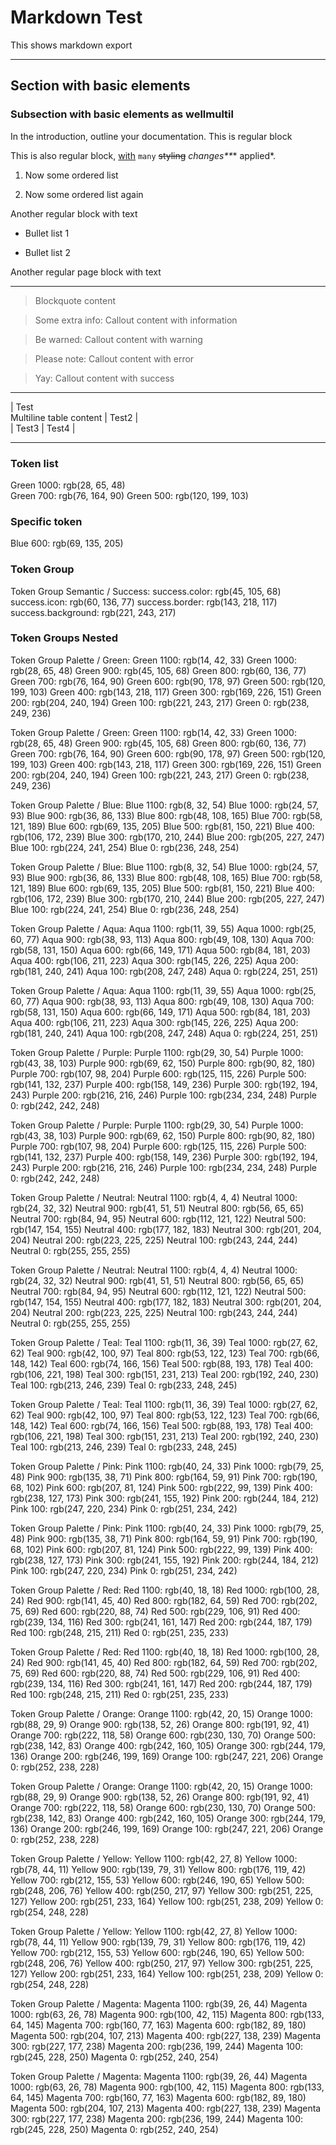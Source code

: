 # Markdown Test

This shows markdown export

---

## Section with basic elements

### Subsection with basic elements as wellmultil

In the introduction, outline your documentation. This is regular block

This is also regular block, [with](https://testing.test/) `many` ~~styling~~ _changes**_* applied*.

1. Now some ordered list

1. Now some ordered list again

Another regular block with text

- Bullet list 1

- Bullet list 2

Another regular page block with text

---

> Blockquote content

> Some extra info:
> Callout content with information

> Be warned:
> Callout content with warning

> Please note:
> Callout content with error

> Yay:
> Callout content with success

---


| Test<br>Multiline table content | Test2 |<br>
| Test3 | Test4 |


---

### Token list


Green 1000: rgb(28, 65, 48)<br>
Green 700: rgb(76, 164, 90)
Green 500: rgb(120, 199, 103)


### Specific token


Blue 600: rgb(69, 135, 205)


### Token Group


Token Group Semantic / Success:
success.color: rgb(45, 105, 68)
success.icon: rgb(60, 136, 77)
success.border: rgb(143, 218, 117)
success.background: rgb(221, 243, 217)


### Token Groups Nested


Token Group Palette / Green:
Green 1100: rgb(14, 42, 33)
Green 1000: rgb(28, 65, 48)
Green 900: rgb(45, 105, 68)
Green 800: rgb(60, 136, 77)
Green 700: rgb(76, 164, 90)
Green 600: rgb(90, 178, 97)
Green 500: rgb(120, 199, 103)
Green 400: rgb(143, 218, 117)
Green 300: rgb(169, 226, 151)
Green 200: rgb(204, 240, 194)
Green 100: rgb(221, 243, 217)
Green 0: rgb(238, 249, 236)


Token Group Palette / Green:
Green 1100: rgb(14, 42, 33)
Green 1000: rgb(28, 65, 48)
Green 900: rgb(45, 105, 68)
Green 800: rgb(60, 136, 77)
Green 700: rgb(76, 164, 90)
Green 600: rgb(90, 178, 97)
Green 500: rgb(120, 199, 103)
Green 400: rgb(143, 218, 117)
Green 300: rgb(169, 226, 151)
Green 200: rgb(204, 240, 194)
Green 100: rgb(221, 243, 217)
Green 0: rgb(238, 249, 236)


Token Group Palette / Blue:
Blue 1100: rgb(8, 32, 54)
Blue 1000: rgb(24, 57, 93)
Blue 900: rgb(36, 86, 133)
Blue 800: rgb(48, 108, 165)
Blue 700: rgb(58, 121, 189)
Blue 600: rgb(69, 135, 205)
Blue 500: rgb(81, 150, 221)
Blue 400: rgb(106, 172, 239)
Blue 300: rgb(170, 210, 244)
Blue 200: rgb(205, 227, 247)
Blue 100: rgb(224, 241, 254)
Blue 0: rgb(236, 248, 254)


Token Group Palette / Blue:
Blue 1100: rgb(8, 32, 54)
Blue 1000: rgb(24, 57, 93)
Blue 900: rgb(36, 86, 133)
Blue 800: rgb(48, 108, 165)
Blue 700: rgb(58, 121, 189)
Blue 600: rgb(69, 135, 205)
Blue 500: rgb(81, 150, 221)
Blue 400: rgb(106, 172, 239)
Blue 300: rgb(170, 210, 244)
Blue 200: rgb(205, 227, 247)
Blue 100: rgb(224, 241, 254)
Blue 0: rgb(236, 248, 254)


Token Group Palette / Aqua:
Aqua 1100: rgb(11, 39, 55)
Aqua 1000: rgb(25, 60, 77)
Aqua 900: rgb(38, 93, 113)
Aqua 800: rgb(49, 108, 130)
Aqua 700: rgb(58, 131, 150)
Aqua 600: rgb(66, 149, 171)
Aqua 500: rgb(84, 181, 203)
Aqua 400: rgb(106, 211, 223)
Aqua 300: rgb(145, 226, 225)
Aqua 200: rgb(181, 240, 241)
Aqua 100: rgb(208, 247, 248)
Aqua 0: rgb(224, 251, 251)


Token Group Palette / Aqua:
Aqua 1100: rgb(11, 39, 55)
Aqua 1000: rgb(25, 60, 77)
Aqua 900: rgb(38, 93, 113)
Aqua 800: rgb(49, 108, 130)
Aqua 700: rgb(58, 131, 150)
Aqua 600: rgb(66, 149, 171)
Aqua 500: rgb(84, 181, 203)
Aqua 400: rgb(106, 211, 223)
Aqua 300: rgb(145, 226, 225)
Aqua 200: rgb(181, 240, 241)
Aqua 100: rgb(208, 247, 248)
Aqua 0: rgb(224, 251, 251)


Token Group Palette / Purple:
Purple 1100: rgb(29, 30, 54)
Purple 1000: rgb(43, 38, 103)
Purple 900: rgb(69, 62, 150)
Purple 800: rgb(90, 82, 180)
Purple 700: rgb(107, 98, 204)
Purple 600: rgb(125, 115, 226)
Purple 500: rgb(141, 132, 237)
Purple 400: rgb(158, 149, 236)
Purple 300: rgb(192, 194, 243)
Purple 200: rgb(216, 216, 246)
Purple 100: rgb(234, 234, 248)
Purple 0: rgb(242, 242, 248)


Token Group Palette / Purple:
Purple 1100: rgb(29, 30, 54)
Purple 1000: rgb(43, 38, 103)
Purple 900: rgb(69, 62, 150)
Purple 800: rgb(90, 82, 180)
Purple 700: rgb(107, 98, 204)
Purple 600: rgb(125, 115, 226)
Purple 500: rgb(141, 132, 237)
Purple 400: rgb(158, 149, 236)
Purple 300: rgb(192, 194, 243)
Purple 200: rgb(216, 216, 246)
Purple 100: rgb(234, 234, 248)
Purple 0: rgb(242, 242, 248)


Token Group Palette / Neutral:
Neutral 1100: rgb(4, 4, 4)
Neutral 1000: rgb(24, 32, 32)
Neutral 900: rgb(41, 51, 51)
Neutral 800: rgb(56, 65, 65)
Neutral 700: rgb(84, 94, 95)
Neutral 600: rgb(112, 121, 122)
Neutral 500: rgb(147, 154, 155)
Neutral 400: rgb(177, 182, 183)
Neutral 300: rgb(201, 204, 204)
Neutral 200: rgb(223, 225, 225)
Neutral 100: rgb(243, 244, 244)
Neutral 0: rgb(255, 255, 255)


Token Group Palette / Neutral:
Neutral 1100: rgb(4, 4, 4)
Neutral 1000: rgb(24, 32, 32)
Neutral 900: rgb(41, 51, 51)
Neutral 800: rgb(56, 65, 65)
Neutral 700: rgb(84, 94, 95)
Neutral 600: rgb(112, 121, 122)
Neutral 500: rgb(147, 154, 155)
Neutral 400: rgb(177, 182, 183)
Neutral 300: rgb(201, 204, 204)
Neutral 200: rgb(223, 225, 225)
Neutral 100: rgb(243, 244, 244)
Neutral 0: rgb(255, 255, 255)


Token Group Palette / Teal:
Teal 1100: rgb(11, 36, 39)
Teal 1000: rgb(27, 62, 62)
Teal 900: rgb(42, 100, 97)
Teal 800: rgb(53, 122, 123)
Teal 700: rgb(66, 148, 142)
Teal 600: rgb(74, 166, 156)
Teal 500: rgb(88, 193, 178)
Teal 400: rgb(106, 221, 198)
Teal 300: rgb(151, 231, 213)
Teal 200: rgb(192, 240, 230)
Teal 100: rgb(213, 246, 239)
Teal 0: rgb(233, 248, 245)


Token Group Palette / Teal:
Teal 1100: rgb(11, 36, 39)
Teal 1000: rgb(27, 62, 62)
Teal 900: rgb(42, 100, 97)
Teal 800: rgb(53, 122, 123)
Teal 700: rgb(66, 148, 142)
Teal 600: rgb(74, 166, 156)
Teal 500: rgb(88, 193, 178)
Teal 400: rgb(106, 221, 198)
Teal 300: rgb(151, 231, 213)
Teal 200: rgb(192, 240, 230)
Teal 100: rgb(213, 246, 239)
Teal 0: rgb(233, 248, 245)


Token Group Palette / Pink:
Pink 1100: rgb(40, 24, 33)
Pink 1000: rgb(79, 25, 48)
Pink 900: rgb(135, 38, 71)
Pink 800: rgb(164, 59, 91)
Pink 700: rgb(190, 68, 102)
Pink 600: rgb(207, 81, 124)
Pink 500: rgb(222, 99, 139)
Pink 400: rgb(238, 127, 173)
Pink 300: rgb(241, 155, 192)
Pink 200: rgb(244, 184, 212)
Pink 100: rgb(247, 220, 234)
Pink 0: rgb(251, 234, 242)


Token Group Palette / Pink:
Pink 1100: rgb(40, 24, 33)
Pink 1000: rgb(79, 25, 48)
Pink 900: rgb(135, 38, 71)
Pink 800: rgb(164, 59, 91)
Pink 700: rgb(190, 68, 102)
Pink 600: rgb(207, 81, 124)
Pink 500: rgb(222, 99, 139)
Pink 400: rgb(238, 127, 173)
Pink 300: rgb(241, 155, 192)
Pink 200: rgb(244, 184, 212)
Pink 100: rgb(247, 220, 234)
Pink 0: rgb(251, 234, 242)


Token Group Palette / Red:
Red 1100: rgb(40, 18, 18)
Red 1000: rgb(100, 28, 24)
Red 900: rgb(141, 45, 40)
Red 800: rgb(182, 64, 59)
Red 700: rgb(202, 75, 69)
Red 600: rgb(220, 88, 74)
Red 500: rgb(229, 106, 91)
Red 400: rgb(239, 134, 116)
Red 300: rgb(241, 161, 147)
Red 200: rgb(244, 187, 179)
Red 100: rgb(248, 215, 211)
Red 0: rgb(251, 235, 233)


Token Group Palette / Red:
Red 1100: rgb(40, 18, 18)
Red 1000: rgb(100, 28, 24)
Red 900: rgb(141, 45, 40)
Red 800: rgb(182, 64, 59)
Red 700: rgb(202, 75, 69)
Red 600: rgb(220, 88, 74)
Red 500: rgb(229, 106, 91)
Red 400: rgb(239, 134, 116)
Red 300: rgb(241, 161, 147)
Red 200: rgb(244, 187, 179)
Red 100: rgb(248, 215, 211)
Red 0: rgb(251, 235, 233)


Token Group Palette / Orange:
Orange 1100: rgb(42, 20, 15)
Orange 1000: rgb(88, 29, 9)
Orange 900: rgb(138, 52, 26)
Orange 800: rgb(191, 92, 41)
Orange 700: rgb(222, 118, 58)
Orange 600: rgb(230, 130, 70)
Orange 500: rgb(238, 142, 83)
Orange 400: rgb(242, 160, 105)
Orange 300: rgb(244, 179, 136)
Orange 200: rgb(246, 199, 169)
Orange 100: rgb(247, 221, 206)
Orange 0: rgb(252, 238, 228)


Token Group Palette / Orange:
Orange 1100: rgb(42, 20, 15)
Orange 1000: rgb(88, 29, 9)
Orange 900: rgb(138, 52, 26)
Orange 800: rgb(191, 92, 41)
Orange 700: rgb(222, 118, 58)
Orange 600: rgb(230, 130, 70)
Orange 500: rgb(238, 142, 83)
Orange 400: rgb(242, 160, 105)
Orange 300: rgb(244, 179, 136)
Orange 200: rgb(246, 199, 169)
Orange 100: rgb(247, 221, 206)
Orange 0: rgb(252, 238, 228)


Token Group Palette / Yellow:
Yellow 1100: rgb(42, 27, 8)
Yellow 1000: rgb(78, 44, 11)
Yellow 900: rgb(139, 79, 31)
Yellow 800: rgb(176, 119, 42)
Yellow 700: rgb(212, 155, 53)
Yellow 600: rgb(246, 190, 65)
Yellow 500: rgb(248, 206, 76)
Yellow 400: rgb(250, 217, 97)
Yellow 300: rgb(251, 225, 127)
Yellow 200: rgb(251, 233, 164)
Yellow 100: rgb(251, 238, 209)
Yellow 0: rgb(254, 248, 228)


Token Group Palette / Yellow:
Yellow 1100: rgb(42, 27, 8)
Yellow 1000: rgb(78, 44, 11)
Yellow 900: rgb(139, 79, 31)
Yellow 800: rgb(176, 119, 42)
Yellow 700: rgb(212, 155, 53)
Yellow 600: rgb(246, 190, 65)
Yellow 500: rgb(248, 206, 76)
Yellow 400: rgb(250, 217, 97)
Yellow 300: rgb(251, 225, 127)
Yellow 200: rgb(251, 233, 164)
Yellow 100: rgb(251, 238, 209)
Yellow 0: rgb(254, 248, 228)


Token Group Palette / Magenta:
Magenta 1100: rgb(39, 26, 44)
Magenta 1000: rgb(63, 26, 78)
Magenta 900: rgb(100, 42, 115)
Magenta 800: rgb(133, 64, 145)
Magenta 700: rgb(160, 77, 163)
Magenta 600: rgb(182, 89, 180)
Magenta 500: rgb(204, 107, 213)
Magenta 400: rgb(227, 138, 239)
Magenta 300: rgb(227, 177, 238)
Magenta 200: rgb(236, 199, 244)
Magenta 100: rgb(245, 228, 250)
Magenta 0: rgb(252, 240, 254)


Token Group Palette / Magenta:
Magenta 1100: rgb(39, 26, 44)
Magenta 1000: rgb(63, 26, 78)
Magenta 900: rgb(100, 42, 115)
Magenta 800: rgb(133, 64, 145)
Magenta 700: rgb(160, 77, 163)
Magenta 600: rgb(182, 89, 180)
Magenta 500: rgb(204, 107, 213)
Magenta 400: rgb(227, 138, 239)
Magenta 300: rgb(227, 177, 238)
Magenta 200: rgb(236, 199, 244)
Magenta 100: rgb(245, 228, 250)
Magenta 0: rgb(252, 240, 254)
